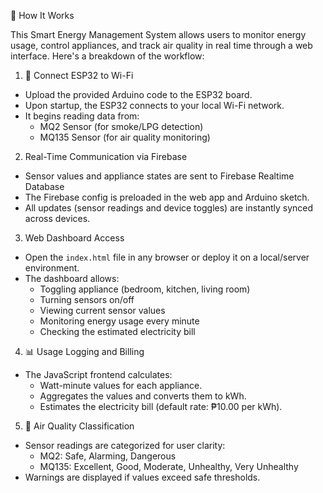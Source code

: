 🔧 How It Works

This Smart Energy Management System allows users to monitor energy usage, control appliances, and track air quality in real time through a web interface. Here's a breakdown of the workflow:

1. 📶 Connect ESP32 to Wi-Fi
- Upload the provided Arduino code to the ESP32 board.
- Upon startup, the ESP32 connects to your local Wi-Fi network.
- It begins reading data from:
  - MQ2 Sensor (for smoke/LPG detection)
  - MQ135 Sensor (for air quality monitoring)

2. Real-Time Communication via Firebase
- Sensor values and appliance states are sent to Firebase Realtime Database
- The Firebase config is preloaded in the web app and Arduino sketch.
- All updates (sensor readings and device toggles) are instantly synced across devices.

 3. Web Dashboard Access
- Open the `index.html` file in any browser or deploy it on a local/server environment.
- The dashboard allows:
  - Toggling appliance (bedroom, kitchen, living room)
  - Turning sensors on/off
  - Viewing current sensor values
  - Monitoring energy usage every minute
  - Checking the estimated electricity bill

4. 📊 Usage Logging and Billing
- The JavaScript frontend calculates:
  - Watt-minute values for each appliance.
  - Aggregates the values and converts them to kWh.
  - Estimates the electricity bill (default rate: ₱10.00 per kWh).

5. 🛑 Air Quality Classification
- Sensor readings are categorized for user clarity:
  - MQ2: Safe, Alarming, Dangerous
  - MQ135: Excellent, Good, Moderate, Unhealthy, Very Unhealthy
- Warnings are displayed if values exceed safe thresholds.
